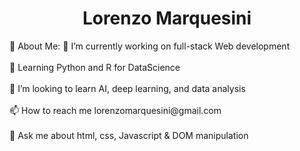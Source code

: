 
<h1 align="center">Lorenzo Marquesini</h1>
💫 About Me:
🔭 I’m currently working on full-stack Web development<br><br>
🌱 Learning Python and R for DataScience<br><br>
👯 I’m looking to learn AI, deep learning, and data analysis<br><br>
📫 How to reach me lorenzomarquesini@gmail.com<br><br>
💬 Ask me about html, css, Javascript & DOM manipulation<br><br>
